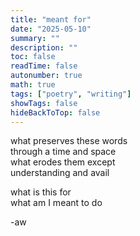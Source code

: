```yaml
---
title: "meant for"
date: "2025-05-10"
summary: ""
description: ""
toc: false
readTime: false
autonumber: true
math: true
tags: ["poetry", "writing"]
showTags: false
hideBackToTop: false
---
```


what preserves these words  
through a time and space  
what erodes them except  
understanding and avail  
  
what is this for  
what am I meant to do  

-aw